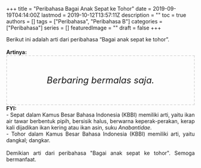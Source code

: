+++
title = "Peribahasa Bagai Anak Sepat ke Tohor"
date = 2019-09-19T04:14:00Z
lastmod = 2019-10-12T13:57:11Z
description = ""
toc = true
authors = []
tags = ["Peribahasa", "Peribahasa B"]
categories = ["Peribahasa"]
series = []
featuredImage = ""
draft = false
+++

<div dir="ltr" style="text-align: left;" trbidi="on"><div style="text-align: justify;">Berikut ini adalah arti dari peribahasa “Bagai anak sepat ke tohor”.</div><br /><div style="text-align: justify;"><b>Artinya:</b></div><div style="border: 2px dashed #ddd; font-size: 24px; height: auto; margin: 0 auto; padding: 50px; text-align: center; width: auto;"><i>Berbaring bermalas saja.</i></div><div style="text-align: justify;"><b>FYI:</b> <br />- Sepat dalam Kamus Besar Bahasa Indonesia (KBBI) memiliki arti, yaitu ikan air tawar berbentuk pipih, bersisik halus, berwarna keperak-perakan, kerap kali dijadikan ikan kering atau ikan asin, suku <i>Anabantidae</i>.<br />- Tohor dalam Kamus Besar Bahasa Indonesia (KBBI) memiliki arti, yaitu dangkal; dangkar.<br /><br /></div><div style="text-align: justify;">Demikian arti dari peribahasa "Bagai anak sepat ke tohor". Semoga bermanfaat.</div></div>
